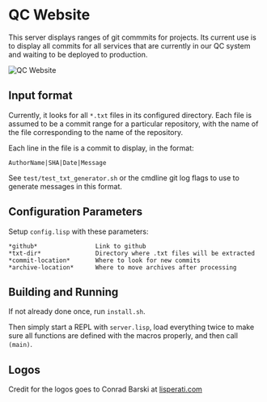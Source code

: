 # QC Website
This server displays ranges of git commmits for projects. Its current use is to display all commits for all services that are currently in our QC system and waiting to be deployed to production.

![QC Website](https://raw.githubusercontent.com/brhCS/qc_website/master/img/screenshot.jpg)

## Input format
Currently, it looks for all `*.txt` files in its configured directory.  Each file is assumed to be a commit range for a particular repository, with the name of the file corresponding to the name of the repository.

Each line in the file is a commit to display, in the format:
```
AuthorName|SHA|Date|Message
```
See `test/test_txt_generator.sh` or the cmdline git log flags to use to generate messages in this format.

## Configuration Parameters
Setup `config.lisp` with these parameters:
```
*github*                Link to github
*txt-dir*               Directory where .txt files will be extracted
*commit-location*       Where to look for new commits
*archive-location*      Where to move archives after processing
```

## Building and Running
If not already done once, run `install.sh`.

Then simply start a REPL with `server.lisp`, load everything twice to make sure all functions are defined with the macros properly, and then call `(main)`.

## Logos
Credit for the logos goes to Conrad Barski at [lisperati.com](http://lisperati.com)
